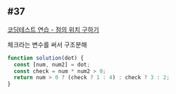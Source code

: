 ## #37

[코딩테스트 연습 - 점의 위치 구하기](https://school.programmers.co.kr/learn/courses/30/lessons/120841)

체크라는 변수를 써서 구조분해

```jsx
function solution(dot) {
  const [num, num2] = dot;
  const check = num * num2 > 0;
  return num > 0 ? (check ? 1 : 4) : check ? 3 : 2;
}
```
